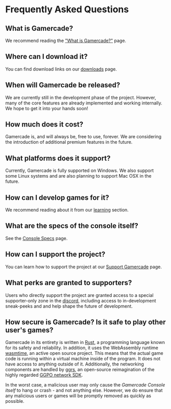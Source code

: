 # Frequently Asked Questions

## What is Gamercade?

We recommend reading the ["What is Gamercade?"](what-is-gamercade) page.

## Where can I download it?

You can find download links on our [downloads](downloads) page.

## When will Gamercade be released?

We are currently still in the development phase of the project. However, many of the core features are already implemented and working internally. We hope to get it into your hands soon!

## How much does it cost?

Gamercade is, and will always be, free to use, forever. We are considering the introduction of additional premium features in the future.

## What platforms does it support?

Currently, Gamercade is fully supported on Windows. We also support some Linux systems and are also planning to support Mac OSX in the future.

## How can I develop games for it?

We recommend reading about it from our [learning](/docs/intro) section.

## What are the specs of the console itself?

See the [Console Specs](/docs/console-specs) page.

## How can I support the project?

You can learn how to support the project at our [Support Gamercade](support-gamercade) page.

## What perks are granted to supporters?

Users who directly support the project are granted access to a special supporter-only zone in the [discord](https://discord.gg/Qafv2Fpt5j), including access to in-development sneak-peeks and and help shape the future of development.

## How secure is Gamercade? Is it safe to play other user's games?

Gamercade in its entirety is written in [Rust](https://www.rust-lang.org/), a programming language known for its safety and reliability. In addition, it uses the WebAssembly runtime [wasmtime](https://github.com/bytecodealliance/wasmtime), an active open source project. This means that the actual game code is running within a virtual machine inside of the program. It does not have access to anything outside of it. Additionally, the networking components are handled by [ggrs](https://github.com/gschup/ggrs), an open-source reimagination of the highly regarded [GGPO network SDK](https://www.ggpo.net/).

In the worst case, a malicious user may only cause the *Gamercade Console itself* to hang or crash - and not anything else. However, we do ensure that any malicious users or games will be promptly removed as quickly as possible.